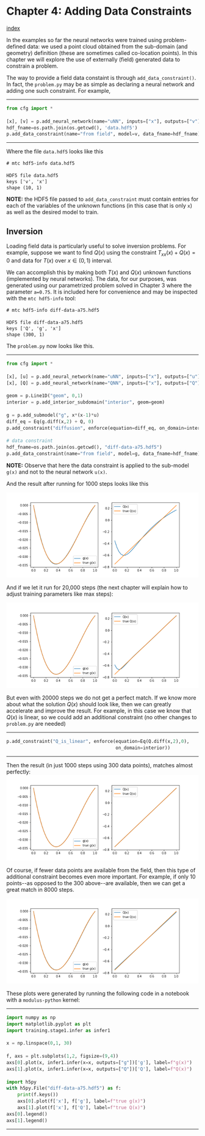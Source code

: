 # Chapter 4: Adding Data Constraints
[index](index.md)

In the examples so far the neural networks were trained using problem-defined data: we used a point cloud obtained from the sub-domain (and geometry) definition (these are sometimes called co-location points). In this chapter we will explore the use of externally (field) generated data to constrain a problem.

The way to provide a field data constaint is through `add_data_constraint()`. In fact, the `problem.py` may be as simple as declaring a neural network and adding one such constraint. For example,

---
```python
from cfg import *

[x], [v] = p.add_neural_network(name="uNN", inputs=["x"], outputs=["v"])
hdf_fname=os.path.join(os.getcwd(), 'data.hdf5')
p.add_data_constraint(name="from field", model=v, data_fname=hdf_fname)
```
---

Where the file `data.hdf5` looks like this
```
# mtc hdf5-info data.hdf5 

HDF5 file data.hdf5
keys ['v', 'x']
shape (10, 1)
```

**NOTE:** the HDF5 file passed to `add_data_constraint` must contain entries for each of the variables of the unknown functions (in this case that is only `x`) as well as the desired model to train.

## Inversion

Loading field data is particularly useful to solve inversion problems. For example, suppose we want to find $Q(x)$ using the constraint $T_{xx}(x) + Q(x)=0$ and data for $T(x)$ over $x\in(0,1)$ interval.

We can accomplish this by making both $T(x)$ and $Q(x)$ unknown functions (implemented by neural networks). The data, for our purposes, was generated using our parametrized problem solved in Chapter 3 where the parameter `a=0.75`. It is included here for convenience and may be inspected with the `mtc hdf5-info` tool:
```
# mtc hdf5-info diff-data-a75.hdf5 

HDF5 file diff-data-a75.hdf5
keys ['Q', 'g', 'x']
shape (300, 1)
```

The `problem.py` now looks like this.

---
```python
from cfg import *

[x], [u] = p.add_neural_network(name="uNN", inputs=["x"], outputs=["u"])
[x], [Q] = p.add_neural_network(name="QNN", inputs=["x"], outputs=["Q"])

geom = p.Line1D("geom", 0,1)
interior = p.add_interior_subdomain("interior", geom=geom)

g = p.add_submodel("g", x*(x-1)*u)
diff_eq = Eq(g.diff(x,2) + Q, 0)
p.add_constraint("diffusion", enforce(equation=diff_eq, on_domain=interior))

# data constraint
hdf_fname=os.path.join(os.getcwd(), "diff-data-a75.hdf5")
p.add_data_constraint(name="from field", model=g, data_fname=hdf_fname)
```

**NOTE:** Observe that here the data constraint is applied to the sub-model `g(x)` and not to the neural network `u(x)`.

And the result after running for 1000 steps looks like this

![Inverting for $Q(x)$ and optimizing for 1000 steps only](figs/invert-Q-300pts.png)


And if we let it run for 20,000 steps (the next chapter will explain how to adjust training parameters like max steps):

![Better $Q(x)$ inversion after 20,000 steps](figs/invert-Q-300pts-20000.png)

But even with 20000 steps we do not get a perfect match. If we know more about what the solution $Q(x)$ should look like, then we can greatly accelerate and improve the result. For example, in this case we know that $Q(x)$ is linear, so we could add an additional constraint (no other changes to `problem.py` are needed)

---
```python
p.add_constraint("Q_is_linear", enforce(equation=Eq(Q.diff(x,2),0),
                                        on_domain=interior))
```
---

Then the result (in just 1000 steps using 300 data points), matches almost perfectly:
![p](figs/invert-Q-wQlinear-1000steps.png)


Of course, if fewer data points are available from the field, then this type of additional constraint becomes even more important. For example, if only 10 points--as opposed to the 300 above--are available, then we can get a great match in 8000 steps.

![Invert $Q(x)$ ith 10 $T(x)$ points in 8000 training steps](figs/invert-Q-wQlinear-10pts-8000steps.png)

These plots were generated by running the following code in a notebook with a `modulus-python` kernel:

---
```python
import numpy as np
import matplotlib.pyplot as plt
import training.stage1.infer as infer1

x = np.linspace(0,1, 30)

f, axs = plt.subplots(1,2, figsize=(9,4))
axs[0].plot(x, infer1.infer(x=x, outputs=["g"])['g'], label=f"g(x)")
axs[1].plot(x, infer1.infer(x=x, outputs=["Q"])['Q'], label=f"Q(x)")

import h5py
with h5py.File("diff-data-a75.hdf5") as f:
    print(f.keys())
    axs[0].plot(f['x'], f['g'], label=f"true g(x)")
    axs[1].plot(f['x'], f['Q'], label=f"true Q(x)")
axs[0].legend()
axs[1].legend()
```
---